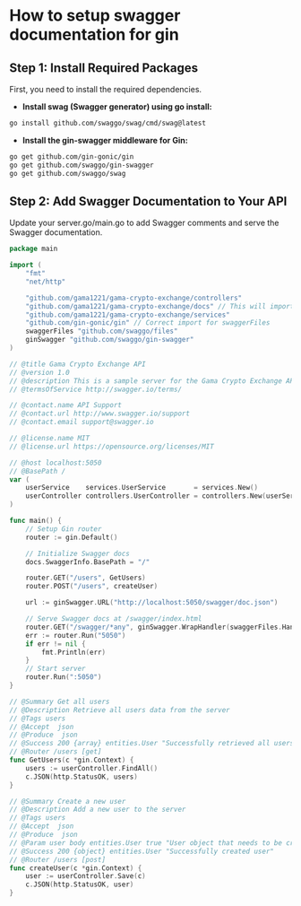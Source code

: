 # How to setup swagger documentation for gin
## Step 1: Install Required Packages
First, you need to install the required dependencies.
- **Install swag (Swagger generator) using go install:**
```sh
go install github.com/swaggo/swag/cmd/swag@latest
```
- **Install the gin-swagger middleware for Gin:**
```sh
go get github.com/gin-gonic/gin
go get github.com/swaggo/gin-swagger
go get github.com/swaggo/swag
```
## Step 2: Add Swagger Documentation to Your API
Update your server.go/main.go to add Swagger comments and serve the Swagger documentation.
```go
package main

import (
	"fmt"
	"net/http"

	"github.com/gama1221/gama-crypto-exchange/controllers"
	"github.com/gama1221/gama-crypto-exchange/docs" // This will import the generated docs package
	"github.com/gama1221/gama-crypto-exchange/services"
	"github.com/gin-gonic/gin" // Correct import for swaggerFiles
	swaggerFiles "github.com/swaggo/files"
	ginSwagger "github.com/swaggo/gin-swagger"
)

// @title Gama Crypto Exchange API
// @version 1.0
// @description This is a sample server for the Gama Crypto Exchange API using Gin and Swagger.
// @termsOfService http://swagger.io/terms/

// @contact.name API Support
// @contact.url http://www.swagger.io/support
// @contact.email support@swagger.io

// @license.name MIT
// @license.url https://opensource.org/licenses/MIT

// @host localhost:5050
// @BasePath /
var (
	userService    services.UserService       = services.New()
	userController controllers.UserController = controllers.New(userService)
)

func main() {
	// Setup Gin router
	router := gin.Default()

	// Initialize Swagger docs
	docs.SwaggerInfo.BasePath = "/"

	router.GET("/users", GetUsers)
	router.POST("/users", createUser)

	url := ginSwagger.URL("http://localhost:5050/swagger/doc.json")

	// Serve Swagger docs at /swagger/index.html
	router.GET("/swagger/*any", ginSwagger.WrapHandler(swaggerFiles.Handler, url))
	err := router.Run("5050")
	if err != nil {
		fmt.Println(err)
	}
	// Start server
	router.Run(":5050")
}

// @Summary Get all users
// @Description Retrieve all users data from the server
// @Tags users
// @Accept  json
// @Produce  json
// @Success 200 {array} entities.User "Successfully retrieved all users"
// @Router /users [get]
func GetUsers(c *gin.Context) {
	users := userController.FindAll()
	c.JSON(http.StatusOK, users)
}

// @Summary Create a new user
// @Description Add a new user to the server
// @Tags users
// @Accept  json
// @Produce  json
// @Param user body entities.User true "User object that needs to be created"
// @Success 200 {object} entities.User "Successfully created user"
// @Router /users [post]
func createUser(c *gin.Context) {
	user := userController.Save(c)
	c.JSON(http.StatusOK, user)
}
```
